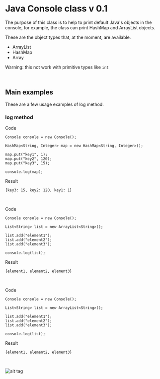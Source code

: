 # Java Console class v 0.1 
The purpose of this class is to help to print default Java's objects in the console, for example, the class can print HashMap and ArrayList objects.

These are the object types that, at the moment, are available.

* ArrayList
* HashMap
* Array

Warning: this not work with primitive types like `int`


<br />

## Main examples
These are a few usage examples of log method.

### log method

Code
```
Console console = new Console();

HashMap<String, Integer> map = new HashMap<String, Integer>();

map.put("key1", 1);
map.put("key2", 120);
map.put("key3", 15);

console.log(map);
```

Result
```
{key3: 15, key2: 120, key1: 1}
```

<br />

Code
```
Console console = new Console();

List<String> list = new ArrayList<String>();

list.add("element1");
list.add("element2");
list.add("element3");

console.log(list);
```

Result
```
{element1, element2, element3}
```

<br />

Code
```
Console console = new Console();

List<String> list = new ArrayList<String>();

list.add("element1");
list.add("element2");
list.add("element3");

console.log(list);
```

Result
```
{element1, element2, element3}
```
<br />

![alt tag](http://es.creativecommons.org/blog/wp-content/uploads/2013/04/by_petit.png)
